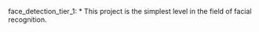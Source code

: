 face_detection_tier_1:
    * This project is the simplest level in the field of facial recognition.

